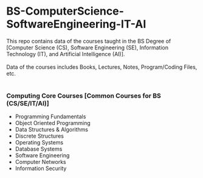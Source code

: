 # BS-ComputerScience-SoftwareEngineering-IT-AI
This repo contains data of the courses taught in the BS Degree of [Computer Science (CS), Software Engineering (SE), Information Technology (IT), and Artificial Intelligence (AI)]. 
<br> <br>
Data of the courses includes Books, Lectures, Notes, Program/Coding Files, etc.
<br><br>
### Computing Core Courses [Common Courses for BS (CS/SE/IT/AI)]

* Programming Fundamentals
* Object Oriented Programming
* Data Structures & Algorithms
* Discrete Structures
* Operating Systems
* Database Systems
* Software Engineering
* Computer Networks
* Information Security
